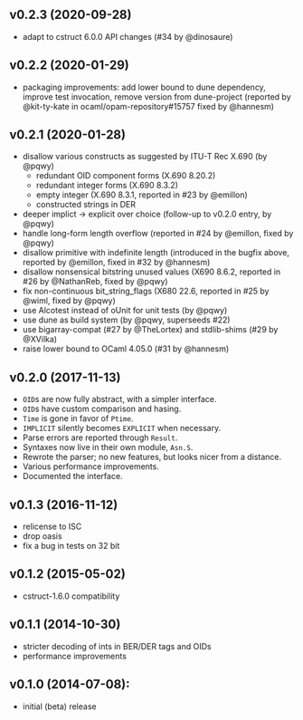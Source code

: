 ## v0.2.3 (2020-09-28)
* adapt to cstruct 6.0.0 API changes (#34 by @dinosaure)

## v0.2.2 (2020-01-29)
* packaging improvements: add lower bound to dune dependency, improve test
  invocation, remove version from dune-project
  (reported by @kit-ty-kate in ocaml/opam-repository#15757 fixed by @hannesm)

## v0.2.1 (2020-01-28)
* disallow various constructs as suggested by ITU-T Rec X.690 (by @pqwy)
  * redundant OID component forms (X.690 8.20.2)
  * redundant integer forms (X.690 8.3.2)
  * empty integer (X.690 8.3.1, reported in #23 by @emillon)
  * constructed strings in DER
* deeper implict -> explicit over choice (follow-up to v0.2.0 entry, by @pqwy)
* handle long-form length overflow (reported in #24 by @emillon, fixed by @pqwy)
* disallow primitive with indefinite length (introduced in the bugfix above,
  reported by @emillon, fixed in #32 by @hannesm)
* disallow nonsensical bitstring unused values (X690 8.6.2, reported in #26
  by @NathanReb, fixed by @pqwy)
* fix non-continuous bit_string_flags (X680 22.6, reported in #25 by @wiml,
  fixed by @pqwy)
* use Alcotest instead of oUnit for unit tests (by @pqwy)
* use dune as build system (by @pqwy, superseeds #22)
* use bigarray-compat (#27 by @TheLortex) and stdlib-shims (#29 by @XVilka)
* raise lower bound to OCaml 4.05.0 (#31 by @hannesm)

## v0.2.0 (2017-11-13)
* `OID`s are now fully abstract, with a simpler interface.
* `OID`s have custom comparison and hasing.
* `Time` is gone in favor of `Ptime`.
* `IMPLICIT` silently becomes `EXPLICIT` when necessary.
* Parse errors are reported through `Result`.
* Syntaxes now live in their own module, `Asn.S`.
* Rewrote the parser; no new features, but looks nicer from a distance.
* Various performance improvements.
* Documented the interface.

## v0.1.3 (2016-11-12)
* relicense to ISC
* drop oasis
* fix a bug in tests on 32 bit

## v0.1.2 (2015-05-02)
* cstruct-1.6.0 compatibility

## v0.1.1 (2014-10-30)
* stricter decoding of ints in BER/DER tags and OIDs
* performance improvements

## v0.1.0 (2014-07-08):
* initial (beta) release
